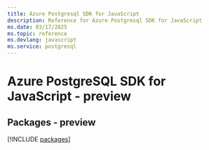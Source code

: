 ```yaml
---
title: Azure Postgresql SDK for JavaScript
description: Reference for Azure Postgresql SDK for JavaScript
ms.date: 03/17/2025
ms.topic: reference
ms.devlang: javascript
ms.service: postgresql
---
```

# Azure PostgreSQL SDK for JavaScript - preview
## Packages - preview
[!INCLUDE [packages](postgresql-index.md)]